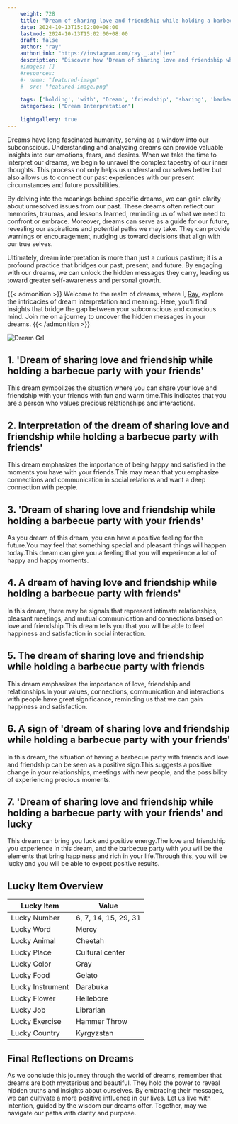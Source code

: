 ```yaml
---
    weight: 728
    title: "Dream of sharing love and friendship while holding a barbecue party with friends"  # Assuming 'title' column exists
    date: 2024-10-13T15:02:00+08:00
    lastmod: 2024-10-13T15:02:00+08:00
    draft: false
    author: "ray"
    authorLink: "https://instagram.com/ray._.atelier"
    description: "Discover how 'Dream of sharing love and friendship while holding a barbecue party with friends' can interpret your future and uncover its significant meanings in your life."
    #images: []
    #resources:
    #- name: "featured-image"
    #  src: "featured-image.png"
    
    tags: ['holding', 'with', 'Dream', 'friendship', 'sharing', 'barbecue', 'a', 'party', 'and', 'love', 'of', 'while', 'friends']
    categories: ["Dream Interpretation"]
    
    lightgallery: true
---
```

    
Dreams have long fascinated humanity, serving as a window into our subconscious. Understanding and analyzing dreams can provide valuable insights into our emotions, fears, and desires. When we take the time to interpret our dreams, we begin to unravel the complex tapestry of our inner thoughts. This process not only helps us understand ourselves better but also allows us to connect our past experiences with our present circumstances and future possibilities.

By delving into the meanings behind specific dreams, we can gain clarity about unresolved issues from our past. These dreams often reflect our memories, traumas, and lessons learned, reminding us of what we need to confront or embrace. Moreover, dreams can serve as a guide for our future, revealing our aspirations and potential paths we may take. They can provide warnings or encouragement, nudging us toward decisions that align with our true selves.

Ultimately, dream interpretation is more than just a curious pastime; it is a profound practice that bridges our past, present, and future. By engaging with our dreams, we can unlock the hidden messages they carry, leading us toward greater self-awareness and personal growth.

{{< admonition >}}
Welcome to the realm of dreams, where I, [Ray](https://instagram.com/ray._.atelier), explore the intricacies of dream interpretation and meaning. Here, you’ll find insights that bridge the gap between your subconscious and conscious mind. Join me on a journey to uncover the hidden messages in your dreams.
{{< /admonition >}}

![Dream Grl](https://cdn.pixabay.com/photo/2017/11/02/03/35/gothic-2910057_1280.jpg "Dream Grl")

## 1. 'Dream of sharing love and friendship while holding a barbecue party with your friends'
This dream symbolizes the situation where you can share your love and friendship with your friends with fun and warm time.This indicates that you are a person who values precious relationships and interactions.

## 2. Interpretation of the dream of sharing love and friendship while holding a barbecue party with friends'
This dream emphasizes the importance of being happy and satisfied in the moments you have with your friends.This may mean that you emphasize connections and communication in social relations and want a deep connection with people.

## 3. 'Dream of sharing love and friendship while holding a barbecue party with your friends'
As you dream of this dream, you can have a positive feeling for the future.You may feel that something special and pleasant things will happen today.This dream can give you a feeling that you will experience a lot of happy and happy moments.

## 4. A dream of having love and friendship while holding a barbecue party with friends'
In this dream, there may be signals that represent intimate relationships, pleasant meetings, and mutual communication and connections based on love and friendship.This dream tells you that you will be able to feel happiness and satisfaction in social interaction.

## 5. The dream of sharing love and friendship while holding a barbecue party with friends
This dream emphasizes the importance of love, friendship and relationships.In your values, connections, communication and interactions with people have great significance, reminding us that we can gain happiness and satisfaction.

## 6. A sign of 'dream of sharing love and friendship while holding a barbecue party with your friends'
In this dream, the situation of having a barbecue party with friends and love and friendship can be seen as a positive sign.This suggests a positive change in your relationships, meetings with new people, and the possibility of experiencing precious moments.

## 7. 'Dream of sharing love and friendship while holding a barbecue party with your friends' and lucky
This dream can bring you luck and positive energy.The love and friendship you experience in this dream, and the barbecue party with you will be the elements that bring happiness and rich in your life.Through this, you will be lucky and you will be able to expect positive results.

## Lucky Item Overview
| Lucky Item          | Value              |
|---------------|--------------------|
| Lucky Number        | 6, 7, 14, 15, 29, 31  |
| Lucky Word          | Mercy |
| Lucky Animal        | Cheetah |
| Lucky Place         | Cultural center     |
| Lucky Color         | Gray     |
| Lucky Food          | Gelato      |
| Lucky Instrument    | Darabuka |
| Lucky Flower        | Hellebore    |
| Lucky Job           | Librarian       |
| Lucky Exercise      | Hammer Throw  |
| Lucky Country       | Kyrgyzstan    |


##  Final Reflections on Dreams

As we conclude this journey through the world of dreams, remember that dreams are both mysterious and beautiful. They hold the power to reveal hidden truths and insights about ourselves. By embracing their messages, we can cultivate a more positive influence in our lives. Let us live with intention, guided by the wisdom our dreams offer. Together, may we navigate our paths with clarity and purpose.
